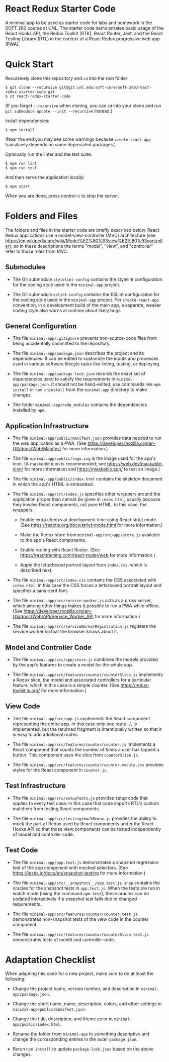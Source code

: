 # React Redux Starter Code

A minimal app to be used as starter code for labs and homework in the SOFT 260
course at UNL.  The starter code demonstrates basic usage of the React Hooks
API, the Redux Toolkit (RTK), React Router, Jest, and the React Testing Library
(RTL) in the context of a React Redux progressive web app (PWA).

# Quick Start

Recursively clone this repository and `cd` into the root folder:

```
$ git clone --recursive git@git.unl.edu:soft-core/soft-260/react-redux-starter-code.git
$ cd react-redux-starter-code
```

(If you forget `--recursive` when cloning, you can `cd` into your clone and run
`git submodule update --init --recursive` instead.)

Install dependencies:

```
$ npm install
```

(Near the end you may see some warnings because `create-react-app` transitively
depends on some deprecated packages.)

Optionally run the linter and the test suite:

```
$ npm run lint
$ npm run test
```

And then serve the application locally:

```
$ npm start
```

When you are done, press control-c to stop the server.

# Folders and Files

The folders and files in the starter code are briefly described below.  React
Redux applications use a model-view-controller (MVC) architecture (see
<https://en.wikipedia.org/wiki/Model%E2%80%93view%E2%80%93controller>), so in
these descriptions the terms "model", "view", and "controller" refer to those
roles from MVC.

## Submodules

*   The Git submodule `stylelint-config` contains the stylelint configuration
    for the coding style used in the `minimal-app` project.

*   The Git submodule `eslint-config` contains the ESLint configuration for the
    coding style used in the `minimal-app` project.  Per `create-react-app`
    convention, in a development build of the main app, a separate, weaker
    coding style also warns at runtime about likely bugs.

## General Configuration

*   The file `minimal-app/.gitignore` prevents non-source-code files from being
    accidentally committed to the repository.

*   The file `minimal-app/package.json` describes the project and its
    dependencies.  It can be edited to customize the inputs and processes used
    in various software lifecyle tasks like linting, testing, or deploying.

*   The file `minimal-app/package-lock.json` records the exact set of
    dependencies used to satisfy the requirements in `minimal-app/package.json`.
    It should not be hand-edited; use commands like `npm install` or `npm
    uninstall` from the `minimal-app` directory to make changes.

*   The folder `minimal-app/node_modules` contains the dependencies installed by
    `npm`.

## Application Infrastructure

*   The file `minimal-app/public/manifest.json` provides data needed to run the
    web application as a PWA.  (See
    <https://developer.mozilla.org/en-US/docs/Web/Manifest> for more
    information.)

*   The file `minimal-app/public/logo.svg` is the image used for the app's icon.
    (A maskable icon is recommended; see <https://web.dev/maskable-icon/> for
    more information and <https://maskable.app/> to test an image.)

*   The file `minimal-app/public/index.html` contains the skeleton document in
    which the app's HTML is embedded.

*   The file `minimal-app/src/index.js` specifies other wrappers around the
    application proper than cannot be given in `index.html`, usually because
    they involve React components, not pure HTML.  In this case, the wrappers:

    *   Enable extra checks at development time using React strict mode.  (See
        <https://reactjs.org/docs/strict-mode.html> for more information.)

    *   Make the Redux store from `minimal-app/src/app/store.js` available to
        the app's React components.

    *   Enable routing with React Router.  (See
        <https://reacttraining.com/react-router/web> for more information.)

    *   Apply the letterboxed portrait layout from `index.css`, which is
        described next.

*   The file `minimal-app/src/index.css` contains the CSS associated with
    `index.html`.  In this case the CSS forces a letterboxed portrait layout and
    specifies a sans-serif font.

*   The file `minimal-app/src/service-worker.js` acts as a proxy server, which
    among other things makes it possible to run a PWA while offline.  (See
    <https://developer.mozilla.org/en-US/docs/Web/API/Service_Worker_API> for
    more information.)

*   The file `minimal-app/src/serviceWorkerRegistration.js` registers the
    service worker so that the browser knows about it.

## Model and Controller Code

*   The file `minimal-app/src/app/store.js` combines the models provided by the
    app's features to create a model for the whole app.

*   The file `minimal-app/src/features/counter/counterSlice.js` implements a
    Redux slice, the model and associated controllers for a particular feature,
    which in this case is a simple counter.  (See
    <https://redux-toolkit.js.org/> for more information.)

## View Code

*   The file `minimal-app/src/app.js` implements the React component
    representing the entire app.  In this case only one route, `/`, is
    implemented, but the returned fragment is intentionally written so that it
    is easy to add additional routes.

*   The file `minimal-app/src/features/counter/counter.js` implements a React
    component that counts the number of times a user has tapped a button.  This
    component uses the slice from `counterSlice.js`.

*   The file `minimal-app/src/features/counter/counter.module.css` provides
    styles for the React component in `counter.js`.

## Test Infrastructure

*   The file `minimal-app/src/setupTests.js` provides setup code that applies to
    every test case.  In this case that code imports RTL's custom matchers from
    testing React components.

*   The file `minimal-app/src/testing/mockRedux.js` provides the ability to mock
    the part of Redux used by React components under the React Hooks API so that
    those view components can be tested independently of model and controller
    code.

## Test Code

*   The file `minimal-app/app.test.js` demonstrates a snapshot regression test
    of the app component with mocked selectors.  (See
    <https://jestjs.io/docs/en/snapshot-testing> for more information.)

*   The file `minimal-app/src/__snapshots__/app.test.js.snap` contains the
    oracles for the snapshot tests in `app.test.js`.  When the tests are run in
    watch mode (using the command `npm test`), these oracles can be updated
    interactively if a snapshot test fails due to changed requirements.

*   The file `minimal-app/src/features/counter/counter.test.js` demonstrates
    non-snapshot tests of the view code in the counter component.

*   The file `minimal-app/src/features/counter/counterSlice.test.js`
    demonstrates tests of model and controller code.

# Adaptation Checklist

When adapting this code for a new project, make sure to do at least the
following:

*  Change the project name, version number, and description in
   `minimal-app/package.json`.

*  Change the short name, name, description, colors, and other settings in
   `minimal-app/public/manifest.json`.

*  Change the title, description, and theme color in
   `minimal-app/public/index.html`.

*  Rename the folder from `minimal-app` to something descriptive and change the
   corresponding entries in the outer `package.json`.

*  Rerun `npm install` to update `package-lock.json` based on the above changes.
